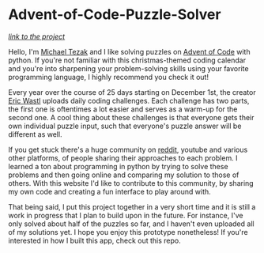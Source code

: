 # Advent-of-Code-Puzzle-Solver

*[link to the project](https://aoc-puzzle-solver.streamlit.app/)*

Hello, I'm [Michael Tezak](https://mgtezak.github.io) and I like solving puzzles on [Advent of Code](https://adventofcode.com) with python.
If you're not familiar with this christmas-themed coding calendar and you're into sharpening your problem-solving skills 
using your favorite programming language, I highly recommend you check it out!

Every year over the course of 25 days starting on December 1st, the creator [Eric Wastl](http://was.tl/) uploads daily coding challenges.
Each challenge has two parts, the first one is oftentimes a lot easier and serves as a warm-up for the second one. 
A cool thing about these challenges is that everyone gets their own individual puzzle input, such that everyone's puzzle answer 
will be different as well. 

If you get stuck there's a huge community on [reddit](https://www.reddit.com/r/adventofcode/), 
youtube and various other platforms, of people sharing their approaches to each problem.
I learned a ton about programming in python by trying to solve these problems and then going online and comparing my solution to those of others.
With this website I'd like to contribute to this community, by sharing my own code and creating a fun interface to play around with.

That being said, I put this project together in a very short time and it is still a work in progress that I plan to build upon 
in the future. For instance, I've only solved about half of the puzzles so far, and I haven't even uploaded all of my solutions yet.
I hope you enjoy this prototype nonetheless! If you're interested in how I built this app, check out this repo.

